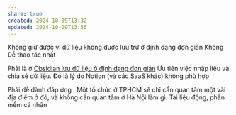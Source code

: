 ```yaml
---
share: true
created: 2024-10-09T13:32
updated: 2024-10-09T13:56
---
```

Không giữ được vì dữ liệu không được lưu trữ ở định dạng đơn giản
Không 
Dễ thao tác nhất 

Phải là ở [Obsidian lưu dữ liệu ở định dạng đơn giản](../../../../%E2%9A%94%EF%B8%8F%20H%C6%B0%E1%BB%9Bng%20d%E1%BA%ABn%20Obsidian%20v%C3%A0%20Git/%F0%9F%92%8E%20Gi%E1%BB%9Bi%20thi%E1%BB%87u%20v%E1%BB%81%20Obsidian/M%C3%B4%20t%E1%BA%A3%20v%E1%BB%81%20Obsidian/Obsidian%20l%C6%B0u%20d%E1%BB%AF%20li%E1%BB%87u%20%E1%BB%9F%20%C4%91%E1%BB%8Bnh%20d%E1%BA%A1ng%20%C4%91%C6%A1n%20gi%E1%BA%A3n.md)
Ưu tiên việc nhập liệu và chia sẻ dữ liệu. Đó là lý do Notion (và các SaaS khác) không phù hợp

Phải dễ dành đáp ứng . Một tổ chức ở TPHCM sẽ chỉ cần quan tâm một vài địa điểm ở đó, và không cần quan tâm ở Hà Nội làm gì.
Tài liệu động, phần mềm cá nhân